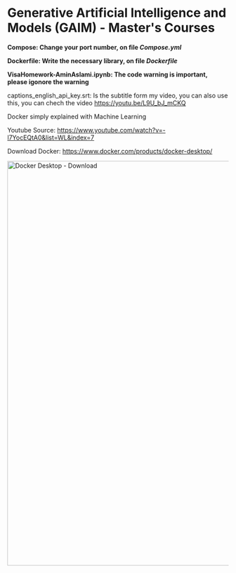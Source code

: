 # Generative Artificial Intelligence and Models (GAIM) - Master's Courses

**Compose: Change your port number, on file _Compose.yml_**

**Dockerfile: Write the necessary library, on file _Dockerfile_**

**VisaHomework-AminAslami.ipynb: The code warning is important, please igonore the warning**

captions_english_api_key.srt: Is the subtitle form my video, you can also use this, you can chech the video
https://youtu.be/L9U_bJ_mCKQ


Docker simply explained with Machine Learning

Youtube Source: https://www.youtube.com/watch?v=-l7YocEQtA0&list=WL&index=7

Download Docker: https://www.docker.com/products/docker-desktop/

<img width="923" alt="Docker Desktop - Download" src="https://github.com/user-attachments/assets/074bbe50-51c6-4a58-ab1d-d02fb83409a9">
